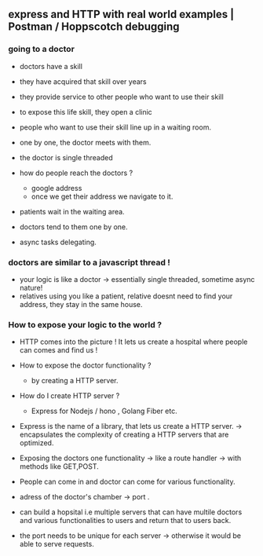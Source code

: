 ## express and HTTP with real world examples | Postman / Hoppscotch debugging

### going to a doctor

- doctors have a skill
- they have acquired that skill over years
- they provide service to other people who want to use their skill
- to expose this life skill, they open a clinic
- people who want to use their skill line up in a waiting room.
- one by one, the doctor meets with them.
- the doctor is single threaded
- how do people reach the doctors ?

  - google address
  - once we get their address we navigate to it.

- patients wait in the waiting area.
- doctors tend to them one by one.
- async tasks delegating.

### doctors are similar to a javascript thread !

- your logic is like a doctor -> essentially single threaded, sometime async nature!
- relatives using you like a patient, relative doesnt need to find your address, they stay in the same house.

### How to expose your logic to the world ?

- HTTP comes into the picture ! It lets us create a hospital where people can comes and find us !
- How to expose the doctor functionality ?

  - by creating a HTTP server.

- How do I create HTTP server ?

  - Express for Nodejs / hono , Golang Fiber etc.

- Express is the name of a library, that lets us create a HTTP server. -> encapsulates the complexity of creating a HTTP servers that are optimized.

- Exposing the doctors one functionality -> like a route handler -> with methods like GET,POST.
- People can come in and doctor can come for various functionality.

- adress of the doctor's chamber -> port .

- can build a hopsital i.e multiple servers that can have multile doctors and various functionalities to users and return that to users back.

- the port needs to be unique for each server -> otherwise it would be able to serve requests.
